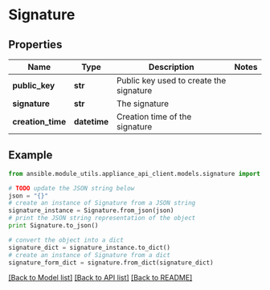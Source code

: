 # Signature


## Properties

Name | Type | Description | Notes
------------ | ------------- | ------------- | -------------
**public_key** | **str** | Public key used to create the signature | 
**signature** | **str** | The signature | 
**creation_time** | **datetime** | Creation time of the signature | 

## Example

```python
from ansible.module_utils.appliance_api_client.models.signature import Signature

# TODO update the JSON string below
json = "{}"
# create an instance of Signature from a JSON string
signature_instance = Signature.from_json(json)
# print the JSON string representation of the object
print Signature.to_json()

# convert the object into a dict
signature_dict = signature_instance.to_dict()
# create an instance of Signature from a dict
signature_form_dict = signature.from_dict(signature_dict)
```
[[Back to Model list]](../README.md#documentation-for-models) [[Back to API list]](../README.md#documentation-for-api-endpoints) [[Back to README]](../README.md)


